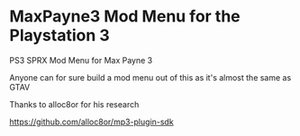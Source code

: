 # MaxPayne3 Mod Menu for the Playstation 3 
PS3 SPRX Mod Menu for Max Payne 3

Anyone can for sure build a mod menu out of this as it's almost the same as GTAV


Thanks to alloc8or for his research

https://github.com/alloc8or/mp3-plugin-sdk
